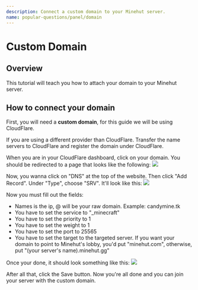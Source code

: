 ```yaml
---
description: Connect a custom domain to your Minehut server.
name: popular-questions/panel/domain
---
```


# Custom Domain

## Overview

This tutorial will teach you how to attach your domain to your Minehut server.

## How to connect your domain

First, you will need a **custom domain**, for this guide we will be using CloudFlare.

If you are using a different provider than CloudFlare. Transfer the name servers to CloudFlare and register the domain under CloudFlare.

When you are in your CloudFlare dashboard, click on your domain. You should be redirected to a page that looks like the following: ![](/domain2.png)

Now, you wanna click on "DNS" at the top of the website. Then click "Add Record". Under "Type", choose "SRV". It'll look like this: ![](/domain3.png)

Now you must fill out the fields:

-   Names is the ip, @ will be your raw domain. Example: candymine.tk
-   You have to set the service to "\_minecraft"
-   You have to set the priority to 1
-   You have to set the weight to 1
-   You have to set the port to 25565
-   You have to set the target to the targeted server. If you want your domain to point to Minehut's lobby, you'd put "minehut.com", otherwise, put "\(your server's name\).minehut.gg"

Once your done, it should look something like this: ![](/domain4.png)

After all that, click the Save button. Now you're all done and you can join your server with the custom domain.
